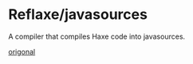# Reflaxe/javasources

A compiler that compiles Haxe code into javasources.

[origonal](https://github.com/EliteMasterEric/reflaxe_javasources)
